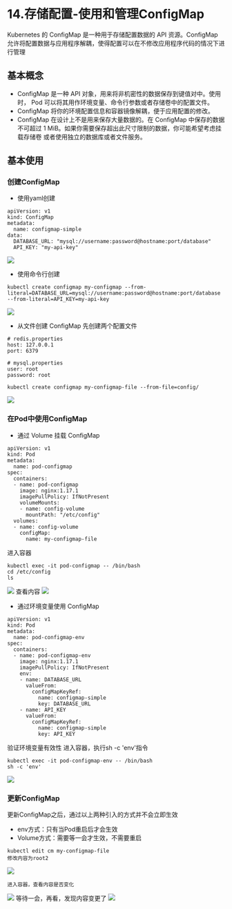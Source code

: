 # 14.存储配置-使用和管理ConfigMap
Kubernetes 的 ConfigMap 是一种用于存储配置数据的 API 资源。ConfigMap 允许将配置数据与应用程序解耦，使得配置可以在不修改应用程序代码的情况下进行管理

## 基本概念
* ConfigMap 是一种 API 对象，用来将非机密性的数据保存到键值对中。使用时， Pod 可以将其用作环境变量、命令行参数或者存储卷中的配置文件。
* ConfigMap 将你的环境配置信息和容器镜像解耦，便于应用配置的修改。
* ConfigMap 在设计上不是用来保存大量数据的。在 ConfigMap 中保存的数据不可超过 1 MiB。如果你需要保存超出此尺寸限制的数据，你可能希望考虑挂载存储卷 或者使用独立的数据库或者文件服务。
## 基本使用
### 创建ConfigMap
* 使用yaml创建
```
apiVersion: v1
kind: ConfigMap
metadata:
  name: configmap-simple
data:
  DATABASE_URL: "mysql://username:password@hostname:port/database"
  API_KEY: "my-api-key"
```
![](media/17088174919982/17098146228144.jpg)

* 使用命令行创建

```
kubectl create configmap my-configmap --from-literal=DATABASE_URL=mysql://username:password@hostname:port/database --from-literal=API_KEY=my-api-key
```
![](media/17088174919982/17098146491190.jpg)

* 从文件创建 ConfigMap
先创建两个配置文件
```
# redis.properties
host: 127.0.0.1
port: 6379

# mysql.properties
user: root
password: root
```
```
kubectl create configmap my-configmap-file --from-file=config/
```
![](media/17088174919982/17098147981571.jpg)

### 在Pod中使用ConfigMap
* 通过 Volume 挂载 ConfigMap
```
apiVersion: v1
kind: Pod
metadata:
  name: pod-configmap
spec:
  containers:
  - name: pod-configmap
    image: nginx:1.17.1
    imagePullPolicy: IfNotPresent
    volumeMounts:
    - name: config-volume
      mountPath: "/etc/config"
  volumes:
  - name: config-volume
    configMap:
      name: my-configmap-file
```
进入容器
```
kubectl exec -it pod-configmap -- /bin/bash
cd /etc/config
ls
```
![](media/17088174919982/17098153847909.jpg)
查看内容
![](media/17088174919982/17098154061505.jpg)

* 通过环境变量使用 ConfigMap
```
apiVersion: v1
kind: Pod
metadata:
  name: pod-configmap-env
spec:
  containers:
  - name: pod-configmap-env
    image: nginx:1.17.1
    imagePullPolicy: IfNotPresent
    env:
    - name: DATABASE_URL
      valueFrom:
        configMapKeyRef:
          name: configmap-simple
          key: DATABASE_URL
    - name: API_KEY
      valueFrom:
        configMapKeyRef:
          name: configmap-simple
          key: API_KEY
```
验证环境变量有效性
进入容器，执行sh -c 'env'指令
```
kubectl exec -it pod-configmap-env -- /bin/bash
sh -c 'env'
```
![](media/17088174919982/17098158032660.jpg)

### 更新ConfigMap
更新ConfigMap之后，通过以上两种引入的方式并不会立即生效
* env方式：只有当Pod重启后才会生效
* Volume方式：需要等一会才生效，不需要重启
```
kubectl edit cm my-configmap-file
修改内容为root2
```
![](media/17088174919982/17098170533679.jpg)
```
进入容器，查看内容是否变化
```
![](media/17088174919982/17098170802207.jpg)
等待一会，再看，发现内容变更了
![](media/17088174919982/17098171074905.jpg)

